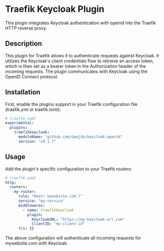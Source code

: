 # Traefik Keycloak Plugin

This plugin integrates Keycloak authentication with openid into the Traefik HTTP reverse proxy.

## Description

This plugin for Traefik allows it to authenticate requests against Keycloak. It utilizes the Keycloak's client credentials flow to retrieve an access token, which is then set as a bearer token in the Authorization header of the incoming requests. The plugin communicates with Keycloak using the OpenID Connect protocol.

## Installation

First, enable the plugins support in your Traefik configuration file (traefik.yml or traefik.toml):

```yaml
# traefik.yaml
experimental:
  plugins:
    traefikkeycloak:
      moduleName: "github.com/Gwojda/keycloak-openid"
      version: "v0.1.7"
```

## Usage

Add the plugin's specific configuration to your Traefik routers:

```yaml
# traefik.yaml
http:
  routers:
    my-router:
      rule: "Host(`mywebsite.com`)"
      service: "my-service"
      middlewares:
        - name: traefikkeycloak
          plugin:
            KeycloakURL: "https://my-keycloak-url.com"
            ClientID: "my-client-id"
      tls: {}
```

The above configuration will authenticate all incoming requests for mywebsite.com with Keycloak.

